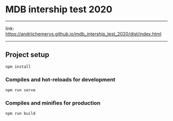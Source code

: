# MDB intership test 2020

---

link: https://andriichemerys.github.io/mdb_intership_test_2020/dist/index.html

---

## Project setup

```
npm install
```

### Compiles and hot-reloads for development

```
npm run serve
```

### Compiles and minifies for production

```
npm run build
```
